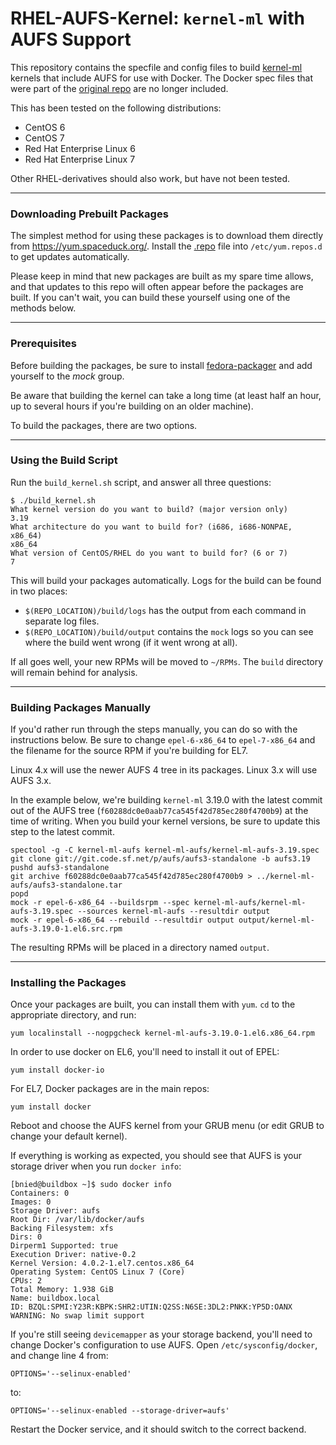 RHEL-AUFS-Kernel: `kernel-ml` with AUFS Support
=============================================================================

This repository contains the specfile and config files to build [kernel-ml](http://elrepo.org/tiki/kernel-ml) kernels that include AUFS for use with Docker. The Docker spec files that were part of the [original repo](https://github.com/sciurus/docker-rhel-rpm.git) are no longer included.

This has been tested on the following distributions:
* CentOS 6
* CentOS 7
* Red Hat Enterprise Linux 6
* Red Hat Enterprise Linux 7

Other RHEL-derivatives should also work, but have not been tested.

***
### Downloading Prebuilt Packages

The simplest method for using these packages is to download them directly from https://yum.spaceduck.org/. Install the [.repo](https://yum.spaceduck.org/rhel-aufs-kernel/rhel-aufs-kernel.repo) file into `/etc/yum.repos.d` to get updates automatically.

Please keep in mind that new packages are built as my spare time allows, and that updates to this repo will often appear before the packages are built. If you can't wait, you can build these yourself using one of the methods below.

***
### Prerequisites

Before building the packages, be sure to install [fedora-packager](https://dl.fedoraproject.org/pub/epel/6/x86_64/repoview/fedora-packager.html) and add yourself to the *mock* group.

Be aware that building the kernel can take a long time (at least half an hour, up to several hours if you're building on an older machine).

To build the packages, there are two options.

***
### Using the Build Script

Run the `build_kernel.sh` script, and answer all three questions:

    $ ./build_kernel.sh
    What kernel version do you want to build? (major version only)
    3.19
    What architecture do you want to build for? (i686, i686-NONPAE, x86_64)
    x86_64
    What version of CentOS/RHEL do you want to build for? (6 or 7)
    7

This will build your packages automatically. Logs for the build can be found in two places:
* `$(REPO_LOCATION)/build/logs` has the output from each command in separate log files.
* `$(REPO_LOCATION)/build/output` contains the `mock` logs so you can see where the build went wrong (if it went wrong at all).

If all goes well, your new RPMs will be moved to `~/RPMs`. The `build` directory will remain behind for analysis.

***
### Building Packages Manually

If you'd rather run through the steps manually, you can do so with the instructions below. Be sure to change `epel-6-x86_64` to `epel-7-x86_64` and the filename for the source RPM if you're building for EL7.

Linux 4.x will use the newer AUFS 4 tree in its packages. Linux 3.x will use AUFS 3.x.

In the example below, we're building `kernel-ml` 3.19.0 with the latest commit out of the AUFS tree (`f60288dc0e0aab77ca545f42d785ec280f4700b9`) at the time of writing. When you build your kernel versions, be sure to update this step to the latest commit.

    spectool -g -C kernel-ml-aufs kernel-ml-aufs/kernel-ml-aufs-3.19.spec
    git clone git://git.code.sf.net/p/aufs/aufs3-standalone -b aufs3.19
    pushd aufs3-standalone
    git archive f60288dc0e0aab77ca545f42d785ec280f4700b9 > ../kernel-ml-aufs/aufs3-standalone.tar
    popd
    mock -r epel-6-x86_64 --buildsrpm --spec kernel-ml-aufs/kernel-ml-aufs-3.19.spec --sources kernel-ml-aufs --resultdir output
    mock -r epel-6-x86_64 --rebuild --resultdir output output/kernel-ml-aufs-3.19.0-1.el6.src.rpm

The resulting RPMs will be placed in a directory named `output`.

***
### Installing the Packages

Once your packages are built, you can install them with `yum`. `cd` to the appropriate directory, and run:

    yum localinstall --nogpgcheck kernel-ml-aufs-3.19.0-1.el6.x86_64.rpm

In order to use docker on EL6, you'll need to install it out of EPEL:

    yum install docker-io

For EL7, Docker packages are in the main repos:

    yum install docker

Reboot and choose the AUFS kernel from your GRUB menu (or edit GRUB to change your default kernel).

If everything is working as expected, you should see that AUFS is your storage driver when you run `docker info`:

    [bnied@buildbox ~]$ sudo docker info
    Containers: 0
    Images: 0
    Storage Driver: aufs
    Root Dir: /var/lib/docker/aufs
    Backing Filesystem: xfs
    Dirs: 0
    Dirperm1 Supported: true
    Execution Driver: native-0.2
    Kernel Version: 4.0.2-1.el7.centos.x86_64
    Operating System: CentOS Linux 7 (Core)
    CPUs: 2
    Total Memory: 1.938 GiB
    Name: buildbox.local
    ID: BZQL:SPMI:Y23R:KBPK:SHR2:UTIN:Q2SS:N6SE:3DL2:PNKK:YP5D:OANX
    WARNING: No swap limit support

If you're still seeing `devicemapper` as your storage backend, you'll need to change Docker's configuration to use AUFS. Open `/etc/sysconfig/docker`, and change line 4 from:

    OPTIONS='--selinux-enabled'
to:

    OPTIONS='--selinux-enabled --storage-driver=aufs'

Restart the Docker service, and it should switch to the correct backend.
